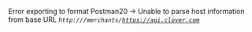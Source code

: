 Error exporting to format Postman20 -> Unable to parse host information from base URL <i><code>http:///merchants/https://api.clover.com</code></i>